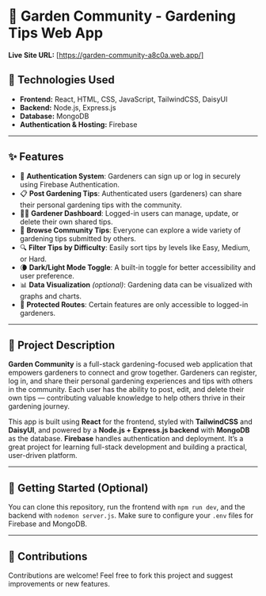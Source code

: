 # 🌱 Garden Community - Gardening Tips Web App

**Live Site URL:** [https://garden-community-a8c0a.web.app/]

## 🧰 Technologies Used

- **Frontend:** React, HTML, CSS, JavaScript, TailwindCSS, DaisyUI
- **Backend:** Node.js, Express.js
- **Database:** MongoDB
- **Authentication & Hosting:** Firebase

---

## ✨ Features

- 👥 **Authentication System**: Gardeners can sign up or log in securely using Firebase Authentication.
- 📋 **Post Gardening Tips**: Authenticated users (gardeners) can share their personal gardening tips with the community.
- 🧑‍🌾 **Gardener Dashboard**: Logged-in users can manage, update, or delete their own shared tips.
- 🌿 **Browse Community Tips**: Everyone can explore a wide variety of gardening tips submitted by others.
- 🔍 **Filter Tips by Difficulty**: Easily sort tips by levels like Easy, Medium, or Hard.
- 🌘 **Dark/Light Mode Toggle**: A built-in toggle for better accessibility and user preference.
- 📊 **Data Visualization** _(optional)_: Gardening data can be visualized with graphs and charts.
- 🔐 **Protected Routes**: Certain features are only accessible to logged-in gardeners.

---

## 🌼 Project Description

**Garden Community** is a full-stack gardening-focused web application that empowers gardeners to connect and grow together. Gardeners can register, log in, and share their personal gardening experiences and tips with others in the community. Each user has the ability to post, edit, and delete their own tips — contributing valuable knowledge to help others thrive in their gardening journey.

This app is built using **React** for the frontend, styled with **TailwindCSS** and **DaisyUI**, and powered by a **Node.js + Express.js backend** with **MongoDB** as the database. **Firebase** handles authentication and deployment. It’s a great project for learning full-stack development and building a practical, user-driven platform.

---

## 🚀 Getting Started (Optional)

You can clone this repository, run the frontend with `npm run dev`, and the backend with `nodemon server.js`. Make sure to configure your `.env` files for Firebase and MongoDB.

---

## 🙌 Contributions

Contributions are welcome! Feel free to fork this project and suggest improvements or new features.
